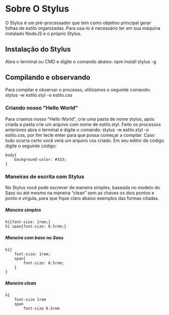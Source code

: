 # Sobre O Stylus

O Stylus é um pré-processador que tem como objetivo principal gerar folhas de estilo organizadas. Para usa-lo é necessário ter em sua máquina instalado NodeJS e o próprio Stylus.

## Instalação do Stylus

Abra o terminal ou CMD e digite o comando abaixo:
npm install stylus -g

## Compilando e observando

Para compilar e observar o processo, utilizamos o seguinte comando: stylus -w estilo.styl -o estilo.css 

### Criando nosso "Hello World"

Para criamos nosso “Hello World”, crie uma pasta de nome stylus, após criada a pasta crie um arquivo com nome de estilo.styl. Feito os processos anteriores abra o terminal e digite o comando: stylus -w estilo.styl -o estilo.css, por fim tecle enter para que possa começar a compilar. Caso tudo ocorra certo você verá um arquivo css criado. Em seu editor de código digite o seguinte código:

```Stylus
body{
    background-color: #333;
}
```

### Maneiras de escrita com Stylus

No Stylus você pode escrever de maneira simples, baseada no modelo do Sass ou até mesmo na maneira “clean” sem as chaves os dois pontos e ponto e vírgula, para que fique claro abaixo exemplos das formas citadas.

##### Maneira simples

```Stylus
h1{font-size: 1rem;}
h1 span{font-size: 0.5rem;}
```
##### Maneira com base no Sass
```Stylus
h1{
    font-size: 1rem;
    span{
        font-size: 0.5rem;
    }
}
```
##### Maneira clean
```Stylus
h1
    font-size 1rem
    span
        font-size 0.5rem
```

